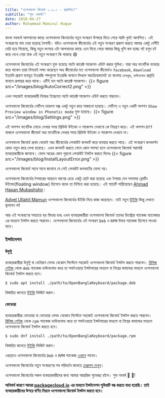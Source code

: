 ```yaml
---
title: "ওপেনবাংলা কিবোর্ড ১.৩.০ - প্রকাশিত!"
subtitle: "শুভ নববর্ষ!"
date: 2018-04-27
author: Muhammad Mominul Huque
---
```


বাংলা নববর্ষে আপনাদের কাছে ওপেনবাংলা কিবোর্ডের নতুন সংস্করণ উপহার দিতে পেরে আমি খুবই আনন্দিত। এই সংস্করণের নাম দেয়া হয়েছে বৈশাখী। যদিও ওপেনবাংলা কীবোর্ডের এই নতুন সংস্করণ প্রকাশ করতে আমার একটু বেশীই দেরি হয়ে গিয়েছে, কিন্তু নতুন বৎসরে এটা আপনাদের কাছে এনে দিতে পেরে আমার কিন্তু খুশি কম হচ্ছে না! চলুন চট করে দেখে নেয়া যাক এই নতুন সংস্করণে কি থাকছে :smile:
<!--more-->

ওপেনবাংলা কিবোর্ডের এই সংস্করণে যুক্ত হয়েছে অটো কারেক্ট সাজেশন এডিট করার সুবিধা। যারা অভ্র ফনেটিক ব্যবহার করে থাকেন তারা নিশ্চয়ই লক্ষ্য করেছেন অভ্র কীবোর্ডের মত ওপেনবাংলা কীবোর্ডও `facebook`, `download` ইত্যাদি প্রায়শ ব্যবহৃত ইংরেজি শব্দগুলো ইংরেজি বানানে লিখলে স্বয়ংক্রিয়ভাবেই তা বাংলায় `ফেসবুক`, `ডাউনলোড` প্রভৃতি বানানে রূপান্তর করে থাকে। এটিই হল অটো কারেক্ট সাজেশন।
{{< figure src="/images/blog/AutoCorrect2.png" >}}

এখন সহজেই ব্যবহারকারী নিজের ইচ্ছেমত অটো কারেক্ট সাজেশন এডিট করতে পারবেন।

ওপেনবাংলা কিবোর্ডের সেটিংস্‌ ডায়লগ বক্স একটু নতুন করে সাজানো হয়েছে। সেটিংস্‌ এ নতুন একটি অপশন `Show Preview window in Phonetic mode` যুক্ত হয়েছে।
{{< figure src="/images/blog/Settings.png" >}}

এই অপশন ফনেটিক মোডে লেখার সময় প্রিভিউ উইন্ডো ও সাজেশন দেখানো কে নিয়ন্ত্রণ করে। এই অপশন `Off` থাকলে ওপেনবাংলা কীবোর্ড অভ্র ফনেটিকে লেখার সময় প্রিভিউ উইন্ডো ও সাজেশন দেখাবে না।

ওপেনবাংলা কিবোর্ড প্রথম থেকেই অভ্র কীবোর্ডের লেআউট কনভার্ট করে ব্যবহার করতে পারে। এই সংস্করণে কনভার্সন কোড নতুন করে লেখা হয়েছে। এখন কনভার্ট করতে গেলে কোন সমস্যা হলে ওপেনবাংলা কিবোর্ড সরাসরি ব্যবহারকারীকে জানাবে। যেমন অভ্রের কোন পুরনো লেআউট ইন্সটল করতে দিলেঃ
{{< figure src="/images/blog/InstallLayoutError.png" >}}

ওপেনবাংলা কিবোর্ড সাথে সাথে জানাবে যে সেই লেঅউট কনভার্টের যোগ্য নয়।

ওপেনবাংলা কিবোর্ডের টপবারের আয়তন আগের চেয়ে একটু ছোট করা হয়েছে এবং টপবার যেন সবসময় ফ্লোটিং উইন্ডো(floating window) হিসেবে থাকে তা নিশ্চিত করা হয়েছে। এই প্যাচটি পাঠিয়েছেন [Ahmad Hasan Mubashshir](https://github.com/OpenBangla/OpenBangla-Keyboard/pull/22)।

[Adyel Ullahil Mamun](https://github.com/Adyel) ওপেনবাংলা কিবোর্ডের উইকি নিয়ে কাজ করেছেন। তাই নতুন [উইকি](https://github.com/OpenBangla/OpenBangla-Keyboard/wiki) কিন্তু দেখতে ভুলবেন না!

আর এই সংস্করণের সবচেয়ে বড় ফিচার হলঃ এখন ব্যবহারকারীরা ওপেনবাংলা কিবোর্ড তাদের ডিস্ট্রোর প্যাকেজ ম্যানেজার এর মাধ্যমে ইন্সটল করতে পারবেন। ওপেনবাংলা কিবোর্ডের এই সংস্করণ `Deb` ও `RPM` উভয় প্যাকেজ হিসেবে পাওয়া যাবে।
### ইন্সটলেশন
#### উবুন্টু
ব্যবহারকারীরা উবুন্টু বা ডেবিয়ান বেসড যেকোন সিস্টেমে সহজেই ওপেনবাংলা কিবোর্ড ইন্সটল করতে পারবেন। [রিলিজ পেইজ](https://github.com/OpenBangla/OpenBangla-Keyboard/releases/tag/1.3.0) থেকে `deb` প্যাকেজ ডাউনলোড করে তা সফটওয়্যার ইন্সটলারের মাধ্যমে বা নিম্নের কমান্ডের মাধ্যমে ওপেনবাংলা কিবোর্ড ইন্সটল করতে হবে।
```bash
$ sudo apt install ./path/to/OpenBanglaKeyboard/package.deb
```
বিস্তারিত জানতে [উইকি](https://github.com/OpenBangla/OpenBangla-Keyboard/wiki/Installing-OpenBangla-Keyboard) ভিজিট করুন।
#### ফেডোরা
ব্যবহারকারীরা ফেডোরা বা ফেডোরা বেসড যেকোন সিস্টেমে সহজেই ওপেনবাংলা কিবোর্ড ইন্সটল করতে পারবেন। [রিলিজ পেইজ](https://github.com/OpenBangla/OpenBangla-Keyboard/releases/tag/1.3.0) থেকে `rpm` প্যাকেজ ডাউনলোড করে তা সফটওয়্যার ইন্সটলারের মাধ্যমে বা নিম্নের কমান্ডের মাধ্যমে ওপেনবাংলা কিবোর্ড ইন্সটল করতে হবে।
```bash
$ sudo dnf install ./path/to/OpenBanglaKeyboard/package.rpm
```
বিস্তারিত জানতে [উইকি](https://github.com/OpenBangla/OpenBangla-Keyboard/wiki/Installing-OpenBangla-Keyboard) ভিজিট করুন।

এছাড়াও ওপেনবাংলা কিবোর্ডের `Deb` ও `RPM` প্যাকেজ [এখানে](https://github.com/OpenBangla/OpenBangla-Keyboard/releases/tag/1.3.0) পাবেন।

ওপেনবাংলা কিবোর্ডের নতুন সংস্করণের সব পরিবর্তন জানতে [চেঞ্জলগ দেখুন](https://github.com/OpenBangla/OpenBangla-Keyboard/blob/master/CHANGELOG.md#130)।

ওপেনবাংলা কিবোর্ডের সকল ব্যবহারকারীদের জন্য আমার আন্তরিক শুভেচ্ছা রইল। শুভ নববর্ষ :tada: :tada:!

**অনিবার্য কারণে আমরা [packagecloud.io](https://packagecloud.io/) এর মাধ্যমে ইন্সটলেশন সুবিধাটি বন্ধ করতে বাধ্য হয়েছি। তাই ব্যবহারকারীদের উপরে বর্ণিত নিয়মে ওপেনবাংলা কিবোর্ড ইন্সটল করতে হবে।**
